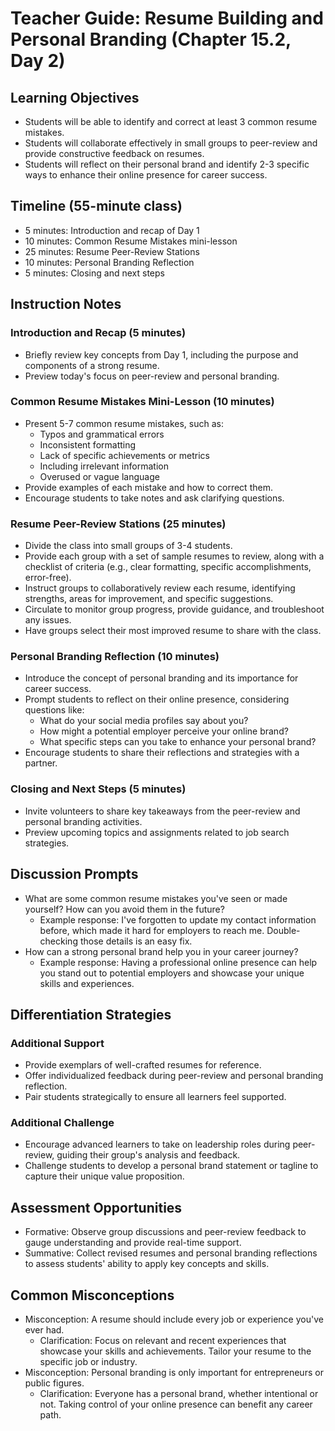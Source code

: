 # Teacher Guide: Resume Building and Personal Branding (Chapter 15.2, Day 2)

## Learning Objectives
- Students will be able to identify and correct at least 3 common resume mistakes.
- Students will collaborate effectively in small groups to peer-review and provide constructive feedback on resumes.
- Students will reflect on their personal brand and identify 2-3 specific ways to enhance their online presence for career success.

## Timeline (55-minute class)
- 5 minutes: Introduction and recap of Day 1
- 10 minutes: Common Resume Mistakes mini-lesson
- 25 minutes: Resume Peer-Review Stations
- 10 minutes: Personal Branding Reflection
- 5 minutes: Closing and next steps

## Instruction Notes
### Introduction and Recap (5 minutes)
- Briefly review key concepts from Day 1, including the purpose and components of a strong resume.
- Preview today's focus on peer-review and personal branding.

### Common Resume Mistakes Mini-Lesson (10 minutes)
- Present 5-7 common resume mistakes, such as:
  - Typos and grammatical errors
  - Inconsistent formatting
  - Lack of specific achievements or metrics
  - Including irrelevant information
  - Overused or vague language
- Provide examples of each mistake and how to correct them.
- Encourage students to take notes and ask clarifying questions.

### Resume Peer-Review Stations (25 minutes)
- Divide the class into small groups of 3-4 students.
- Provide each group with a set of sample resumes to review, along with a checklist of criteria (e.g., clear formatting, specific accomplishments, error-free).
- Instruct groups to collaboratively review each resume, identifying strengths, areas for improvement, and specific suggestions.
- Circulate to monitor group progress, provide guidance, and troubleshoot any issues.
- Have groups select their most improved resume to share with the class.

### Personal Branding Reflection (10 minutes)
- Introduce the concept of personal branding and its importance for career success.
- Prompt students to reflect on their online presence, considering questions like:
  - What do your social media profiles say about you?
  - How might a potential employer perceive your online brand?
  - What specific steps can you take to enhance your personal brand?
- Encourage students to share their reflections and strategies with a partner.

### Closing and Next Steps (5 minutes)
- Invite volunteers to share key takeaways from the peer-review and personal branding activities.
- Preview upcoming topics and assignments related to job search strategies.

## Discussion Prompts
- What are some common resume mistakes you've seen or made yourself? How can you avoid them in the future?
  - Example response: I've forgotten to update my contact information before, which made it hard for employers to reach me. Double-checking those details is an easy fix.
- How can a strong personal brand help you in your career journey?
  - Example response: Having a professional online presence can help you stand out to potential employers and showcase your unique skills and experiences.

## Differentiation Strategies
### Additional Support
- Provide exemplars of well-crafted resumes for reference.
- Offer individualized feedback during peer-review and personal branding reflection.
- Pair students strategically to ensure all learners feel supported.

### Additional Challenge
- Encourage advanced learners to take on leadership roles during peer-review, guiding their group's analysis and feedback.
- Challenge students to develop a personal brand statement or tagline to capture their unique value proposition.

## Assessment Opportunities
- Formative: Observe group discussions and peer-review feedback to gauge understanding and provide real-time support.
- Summative: Collect revised resumes and personal branding reflections to assess students' ability to apply key concepts and skills.

## Common Misconceptions
- Misconception: A resume should include every job or experience you've ever had.
  - Clarification: Focus on relevant and recent experiences that showcase your skills and achievements. Tailor your resume to the specific job or industry.
- Misconception: Personal branding is only important for entrepreneurs or public figures.
  - Clarification: Everyone has a personal brand, whether intentional or not. Taking control of your online presence can benefit any career path.